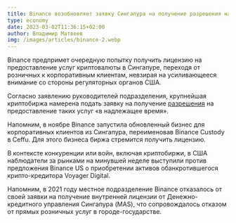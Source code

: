 ```yaml
---
title: Binance возобновляет заявку Сингапура на получение разрешения на криптовалюту
type: economy
date: 2023-03-02T11:36:15+02:00
author: Владимир Матвеев
img: /images/articles/binance-2.webp
---
```

Binance предпримет очередную попытку получить лицензию на предоставление услуг криптовалюты в Сингапуре, переходя от розничных к корпоративным клиентам, невзирая на усиливающееся внимание со стороны регуляторных органов США. 

Согласно заявлению руководителей подразделения, крупнейшая криптобиржа намерена подать заявку на получение [разрешения](https://asia.nikkei.com/Spotlight/Cryptocurrencies/Binance-revives-Singapore-crypto-permit-bid-despite-U.S.-pressure) на предоставление таких услуг «в надлежащее время». 

Напомним, в ноябре Binance запустила обновленный бизнес для корпоративных клиентов из Сингапура, переименовав Binance Custody в Ceffu. Для этого бизнеса биржа стремится получить лицензию.

В контексте конкуренции или войн, включая криптобиржи, в США наблюдатели за рынками на минувшей неделе выступили против предложения Binance US о приобретении активов обанкротившегося крипто-кредитора Voyager Digital.

Напомним, в 2021 году местное подразделение Binance отказалось от своей заявки на получение внутренней лицензии от Денежно-кредитного управления Сингапура (MAS), что сопровождалось отказом от прямых розничных услуг в городе-государстве.